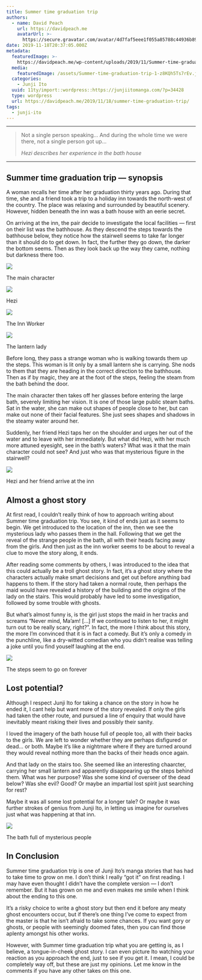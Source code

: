 ```yaml
---
title: Summer time graduation trip
authors:
  - name: David Peach
    url: https://davidpeach.me
    avatarUrl: >-
      https://secure.gravatar.com/avatar/4d7faf5eee1f055a85788c44936b8995eaab6dfb004e7854ec747ccb272e91ee?s=96&d=mm&r=g
date: 2019-11-18T20:37:05.000Z
metadata:
  featuredImage: >-
    https://davidpeach.me/wp-content/uploads/2019/11/Summer-time-graduation-trip-1.jpg
  media:
    featuredImage: /assets/Summer-time-graduation-trip-1-z8KQh5Ts7rEv.jpg
  categories:
    - Junji Ito
  uuid: 11ty/import::wordpress::https://junjiitomanga.com/?p=34428
  type: wordpress
  url: https://davidpeach.me/2019/11/18/summer-time-graduation-trip/
tags:
  - junji-ito
---
```

* * *

> Not a single person speaking… And during the whole time we were there, not a single person got up…
> 
> <cite>Hezi describes her experience in the bath house</cite>

* * *

## Summer time graduation trip — synopsis

A woman recalls her time after her graduation thirty years ago. During that time, she and a friend took a trip to a holiday inn towards the north-west of the country. The place was relaxing and surrounded by beautiful scenery. However, hidden beneath the inn was a bath house with an eerie secret.

On arriving at the inn, the pair decide to investigate the local facilities — first on their list was the bathhouse. As they descend the steps towards the bathhouse below, they notice how the stairwell seems to take far longer than it should do to get down. In fact, the further they go down, the darker the bottom seems. Then as they look back up the way they came, nothing but darkness there too.

[![](/assets/The-main-character-euK0o4FKz3Uu.jpg)](/assets/The-main-character-euK0o4FKz3Uu.jpg)

The main character

[![](/assets/Hezi-nwutbE3CDkRG.jpg)](/assets/Hezi-nwutbE3CDkRG.jpg)

Hezi

[![](/assets/The-Inn-Worker-JXpdOx8OSnyT.jpg)](/assets/The-Inn-Worker-JXpdOx8OSnyT.jpg)

The Inn Worker

[![](/assets/The-lantern-lady-fjHYJEAu1qvq.jpg)](/assets/The-lantern-lady-fjHYJEAu1qvq.jpg)

The lantern lady

Before long, they pass a strange woman who is walking towards them up the steps. This woman is lit only by a small lantern she is carrying. She nods to them that they are heading in the correct direction to the bathhouse. Then as if by magic, they are at the foot of the steps, feeling the steam from the bath behind the door.

The main character then takes off her glasses before entering the large bath, severely limiting her vision. It is one of those large public steam baths. Sat in the water, she can make out shapes of people close to her, but can make out none of their facial features. She just sees shapes and shadows in the steamy water around her.

Suddenly, her friend Hezi taps her on the shoulder and urges her out of the water and to leave with her immediately. But what did Hezi, with her much more attuned eyesight, see in the bath’s waters? What was it that the main character could not see? And just who was that mysterious figure in the stairwell?

[![](/assets/Hezi-and-her-friend-arrive-at--ukWPBwppJe3D.jpg)](/assets/Hezi-and-her-friend-arrive-at--ukWPBwppJe3D.jpg)

Hezi and her friend arrive at the inn

## Almost a ghost story

At first read, I couldn’t really think of how to approach writing about Summer time graduation trip. You see, it kind of ends just as it seems to begin. We get introduced to the location of the inn, then we see the mysterious lady who passes them in the hall. Following that we get the reveal of the strange people in the bath, all with their heads facing away from the girls. And then just as the inn worker seems to be about to reveal a clue to move the story along, it ends.

After reading some comments by others, I was introduced to the idea that this could actually be a troll ghost story. In fact, it’s a ghost story where the characters actually make smart decisions and get out before anything bad happens to them. If the story had taken a normal route, then perhaps the maid would have revealed a history of the building and the origins of the lady on the stairs. This would probably have led to some investigation, followed by some trouble with ghosts.

But what’s almost funny is, is the girl just stops the maid in her tracks and screams “Never mind, Ma’am! \[…\] If we continued to listen to her, it might turn out to be really scary, right?”. In fact, the more I think about this story, the more I’m convinced that it is in fact a comedy. But it’s only a comedy in the punchline, like a dry-witted comedian who you didn’t realise was telling a joke until you find youself laughing at the end.

[![](/assets/The-steps-seem-to-go-on-foreve-QClvwjLunE7y.jpg)](/assets/The-steps-seem-to-go-on-foreve-QClvwjLunE7y.jpg)

The steps seem to go on forever

## Lost potential?

Although I respect Junji Ito for taking a chance on the story in how he ended it, I cant help but want more of the story revealed. If only the girls had taken the other route, and pursued a line of enquiry that would have inevitably meant risking their lives and possibly their sanity.

I loved the imagery of the bath house full of people too, all with their backs to the girls. We are left to wonder whether they are perhaps disfigured or dead… or both. Maybe it’s like a nightmare where if they are turned around they would reveal nothing more than the backs of their heads once again.

And that lady on the stairs too. She seemed like an interesting chaarcter, carrying her small lantern and apparently disappearing up the steps behind them. What was her purpose? Was she some kind of overseer of the dead below? Was she evil? Good? Or maybe an impartial lost spirit just searching for rest?

Maybe it was all some lost potential for a longer tale? Or maybe it was further strokes of genius from Junji Ito, in letting us imagine for ourselves just what was happening at that inn.

[![](/assets/The-bath-full-of-mysterious-pe-6b9XzUsGXfmw.jpg)](/assets/The-bath-full-of-mysterious-pe-6b9XzUsGXfmw.jpg)

The bath full of mysterious people

## In Conclusion

Summer time graduation trip is one of Junji Ito’s manga stories that has had to take time to grow on me. I don’t think I really “got it” on first reading. I may have even thought I didn’t have the complete version — I don’t remember. But it has grown on me and even makes me smile when I think about the ending to this one.

It’s a risky choice to write a ghost story but then end it before any meaty ghost encounters occur, but if there’s one thing I’ve come to expect from the master is that he isn’t afraid to take some chances. If you want gory or ghosts, or people with seemingly doomed fates, then you can find those aplenty amongst his other works.

However, with Summer time graduation trip what you are getting is, as I believe, a tongue-in-cheek ghost story. I can even picture Ito watching your reaction as you approach the end, just to see if you get it. I mean, I could be completely way off, but these are just my opinions. Let me know in the comments if you have any other takes on this one.